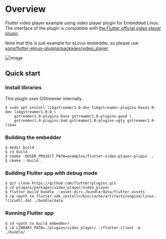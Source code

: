 # Overview
Flutter video player example using video player plugin for Embedded Linux. The interface of the plugin is compatible with [the Flutter official video player plugin](https://github.com/flutter/plugins/tree/master/packages/video_player/video_player).

Note that this is just example for eLinux embedder, so please use [sony/flutter-elinux-plugins/packages/video_player](https://github.com/sony/flutter-elinux-plugins/tree/main/packages/video_player)

![image](https://user-images.githubusercontent.com/62131389/124210378-43f06400-db26-11eb-8723-40dad0eb67b0.png)

## Quick start

### Install libraries
This plugin uses GStreamer internally.

```Shell
$ sudo apt install libgstreamer1.0-dev libgstreamer-plugins-base1.0-dev libgstreamer1.0-0 \
    gstreamer1.0-plugins-base gstreamer1.0-plugins-good \
    gstreamer1.0-plugins-bad gstreamer1.0-plugins-ugly gstreamer1.0-libav
```

### Building the embedder

```Shell
$ mkdir build
$ cd build
$ cmake -DUSER_PROJECT_PATH=examples/flutter-video-player-plugin ..
$ cmake --build .
```

### Building Flutter app with debug mode

```Shell
$ git clone https://github.com/flutter/plugins.git
$ cd plugins/packages/video_player/video_player
$ flutter build bundle --asset-dir=./bundle/data/flutter_assets
$ cp <path_to_flutter_sdk_install>/bin/cache/artifacts/engine/linux-*/icudtl.dat ./bundle/data
```

### Running Flutter app

```Shell
$ cd <path_to_build_embedder>
$ LD_LIBRARY_PATH=./plugins/video_player/ ./flutter-client -b ./bundle/
```
